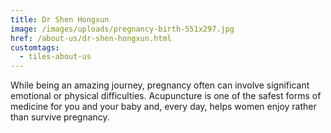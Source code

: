 ```yaml
---
title: Dr Shen Hongxun
image: /images/uploads/pregnancy-birth-551x297.jpg
href: /about-us/dr-shen-hongxun.html
customtags:
  - tiles-about-us
---
```

While being an amazing journey, pregnancy often can involve significant emotional or physical difficulties. Acupuncture is one of the safest forms of medicine for you and your baby and, every day, helps women enjoy rather than survive pregnancy.
